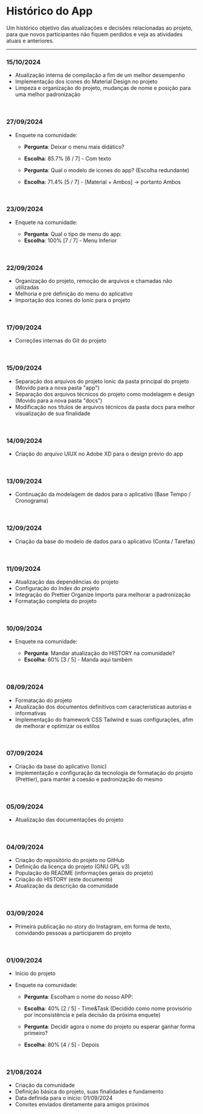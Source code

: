# Histórico do App

Um histórico objetivo das atualizações e decisões relacionadas ao projeto, para que novos participantes não fiquem perdidos e veja as atividades atuais e anteriores.

---

### 15/10/2024

-   Atualização interna de compilação a fim de um melhor desempenho
-   Implementação dos icones do Material Design no projeto
-   Limpeza e organização do projeto, mudanças de nome e posição para uma melhor padronização

<br>

### 27/09/2024

-   Enquete na comunidade:

    -   **Pergunta**: Deixar o menu mais didático?
    -   **Escolha**: 85.7% [6 / 7] - Com texto

    -   **Pergunta**: Qual o modelo de icones do app? (Escolha redundante)
    -   **Escolha**: 71.4% [5 / 7] - [Material + Ambos] -> portanto Ambos

<br>

### 23/09/2024

-   Enquete na comunidade:

    -   **Pergunta**: Qual o tipo de menu do app:
    -   **Escolha**: 100% [7 / 7] - Menu Inferior

<br>

### 22/09/2024

-   Organização do projeto, remoção de arquivos e chamadas não utilizadas
-   Melhoria e pré definição do menu do aplicativo
-   Importação dos icones do Ionic para o projeto

<br>

### 17/09/2024

-   Correções internas do Git do projeto

<br>

### 15/09/2024

-   Separação dos arquivos do projeto Ionic da pasta principal do projeto (Movido para a nova pasta "app")
-   Separação dos arquivos técnicos do projeto como modelagem e design (Movido para a nova pasta "docs")
-   Modificação nos títulos de arquivos técnicos da pasta docs para melhor visualização de sua finalidade

<br>

### 14/09/2024

-   Criação do arquivo UIUX no Adobe XD para o design prévio do app

<br>

### 13/09/2024

-   Continuação da modelagem de dados para o aplicativo (Base Tempo / Cronograma)

<br>

### 12/09/2024

-   Criação da base do modelo de dados para o aplicativo (Conta / Tarefas)

<br>

### 11/09/2024

-   Atualização das dependências do projeto
-   Configuração do Index do projeto
-   Integração do Prettier Organize Imports para melhorar a padronização
-   Formatação completa do projeto

<br>

### 10/09/2024

-   Enquete na comunidade:

    -   **Pergunta**: Mandar atualização do HISTORY na comunidade?
    -   **Escolha**: 60% [3 / 5] - Manda aqui também

<br>

### 08/09/2024

-   Formatação do projeto
-   Atualização dos documentos definitivos com caracteristicas autorias e informativas
-   Implementação do framework CSS Tailwind e suas configurações, afim de melhorar e optimizar os estilos

<br>

### 07/09/2024

-   Criação da base do aplicativo (Ionic)
-   Implementação e configuração da tecnologia de formatação do projeto (Prettier), para manter a coesão e padronização do mesmo

<br>

### 05/09/2024

-   Atualização das documentações do projeto

<br>

### 04/09/2024

-   Criação do repositório do projeto no GitHub
-   Definição da licença do projeto (GNU GPL v3)
-   População do README (informações gerais do projeto)
-   Criação do HISTORY (este documento)
-   Atualização da descrição da comunidade

<br>

### 03/09/2024

-   Primeira publicação no story do Instagram, em forma de texto, convidando pessoas a participarem do projeto

<br>

### 01/09/2024

-   Início do projeto
-   Enquete na comunidade:

    -   **Pergunta**: Escolham o nome do nosso APP:
    -   **Escolha**: 40% [2 / 5] - Time&Task (Decidido como nome provisório por inconsistência e pela decisão da próxima enquete)

    -   **Pergunta**: Decidir agora o nome do projeto ou esperar ganhar forma primeiro?
    -   **Escolha**: 80% [4 / 5] - Depois

<br>

### 21/08/2024

-   Criação da comunidade
-   Definição básica do projeto, suas finalidades e fundamento
-   Data definida para o início: 01/09/2024
-   Convites enviados diretamente para amigos próximos
